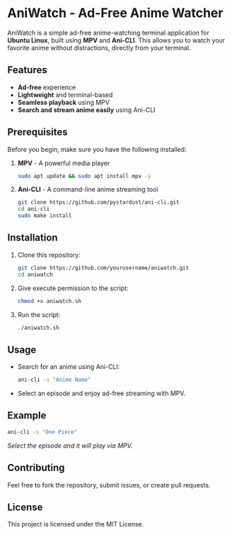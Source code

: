 # AniWatch - Ad-Free Anime Watcher

AniWatch is a simple ad-free anime-watching terminal application for **Ubuntu Linux**, built using **MPV** and **Ani-CLI**. This allows you to watch your favorite anime without distractions, directly from your terminal.

## Features
- **Ad-free** experience
- **Lightweight** and terminal-based
- **Seamless playback** using MPV
- **Search and stream anime easily** using Ani-CLI

## Prerequisites
Before you begin, make sure you have the following installed:

1. **MPV** - A powerful media player
   ```bash
   sudo apt update && sudo apt install mpv -y
   ```
2. **Ani-CLI** - A command-line anime streaming tool
   ```bash
   git clone https://github.com/pystardust/ani-cli.git
   cd ani-cli
   sudo make install
   ```

## Installation
1. Clone this repository:
   ```bash
   git clone https://github.com/yourusername/aniwatch.git
   cd aniwatch
   ```
2. Give execute permission to the script:
   ```bash
   chmod +x aniwatch.sh
   ```
3. Run the script:
   ```bash
   ./aniwatch.sh
   ```

## Usage
- Search for an anime using Ani-CLI:
  ```bash
  ani-cli -s "Anime Name"
  ```
- Select an episode and enjoy ad-free streaming with MPV.

## Example
```bash
ani-cli -s "One Piece"
```
_Select the episode and it will play via MPV._

## Contributing
Feel free to fork the repository, submit issues, or create pull requests.

## License
This project is licensed under the MIT License.
